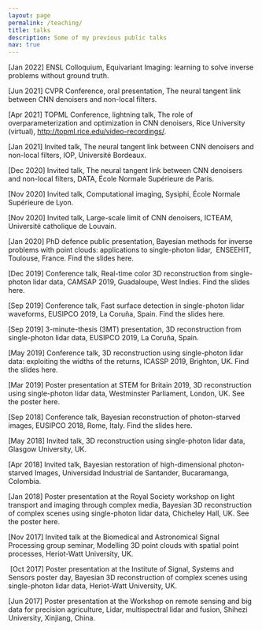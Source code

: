 ```yaml
---
layout: page
permalink: /teaching/
title: talks
description: Some of my previous public talks
nav: true
---
```


[Jan 2022] ENSL Colloquium, Equivariant Imaging: learning to solve inverse problems without ground truth.

[Jun 2021] CVPR Conference, oral presentation, The neural tangent link between CNN denoisers and non-local filters.

[Apr 2021] TOPML Conference, lightning talk, The role of overparameterization and optimization in CNN denoisers, Rice University (virtual), http://topml.rice.edu/video-recordings/.

[Jan 2021] Invited talk, The neural tangent link between CNN denoisers and non-local filters, IOP, Université Bordeaux.

[Dec 2020] Invited talk, The neural tangent link between CNN denoisers and non-local filters, DATA, École Normale Supérieure de Paris.

[Nov 2020] Invited talk, Computational imaging, Sysiphi, École Normale Supérieure de Lyon.

[Nov 2020] Invited talk, Large-scale limit of CNN denoisers, ICTEAM, Université catholique de Louvain.

[Jan 2020] PhD defence public presentation, Bayesian methods for inverse problems with point clouds: applications to single-photon lidar,  ENSEEHIT, Toulouse, France. Find the slides here.

[Dec 2019] Conference talk, Real-time color 3D reconstruction from single-photon lidar data, CAMSAP 2019, Guadaloupe, West Indies. Find the slides here.

[Sep 2019] Conference talk, Fast surface detection in single-photon lidar waveforms, EUSIPCO 2019, La Coruña, Spain. Find the slides here.

[Sep 2019] 3-minute-thesis (3MT) presentation, 3D reconstruction from single-photon lidar data, EUSIPCO 2019, La Coruña, Spain.

[May 2019] Conference talk, 3D reconstruction using single-photon lidar data: exploiting the widths of the returns, ICASSP 2019, Brighton, UK. Find the slides here.

[Mar 2019] Poster presentation at STEM for Britain 2019, 3D reconstruction using single-photon lidar data, Westminster Parliament, London, UK. See the poster here.

[Sep 2018] Conference talk, Bayesian reconstruction of photon-starved images, EUSIPCO 2018, Rome, Italy. Find the slides here.

[May 2018] Invited talk, 3D reconstruction using single-photon lidar data, Glasgow University, UK.

[Apr 2018] Invited talk, Bayesian restoration of high-dimensional photon-starved Images, Universidad Industrial de Santander, Bucaramanga, Colombia.

[Jan 2018] Poster presentation at the Royal Society workshop on light transport and imaging through complex media, Bayesian 3D reconstruction of complex scenes using single-photon lidar data, Chicheley Hall, UK. See the poster here.

[Nov 2017] Invited talk at the Biomedical and Astronomical Signal Processing group seminar, Modelling 3D point clouds with spatial point processes, Heriot-Watt University, UK.

 [Oct 2017] Poster presentation at the Institute of Signal, Systems and Sensors poster day, Bayesian 3D reconstruction of complex scenes using single-photon lidar data, Heriot-Watt University, UK.

[Jun 2017] Poster presentation at the Workshop on remote sensing and big data for precision agriculture, Lidar, multispectral lidar and fusion, Shihezi University, Xinjiang, China.